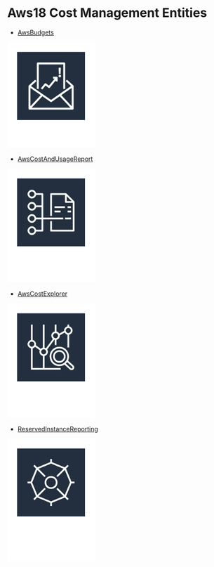 # Aws18 Cost Management Entities


- [AwsBudgets](./aws-budgets.md)  
<img src="./aws-budgets.png" width="200"/>

- [AwsCostAndUsageReport](./aws-cost-and-usage-report.md)  
<img src="./aws-cost-and-usage-report.png" width="200"/>

- [AwsCostExplorer](./aws-cost-explorer.md)  
<img src="./aws-cost-explorer.png" width="200"/>

- [ReservedInstanceReporting](./reserved-instance-reporting.md)  
<img src="./reserved-instance-reporting.png" width="200"/>
